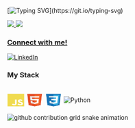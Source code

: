 
[![Typing SVG](https://readme-typing-svg.demolab.com?font=Fira+Code&pause=1000&color=1279B2&random=false&width=435&lines=Bem+vindo+ao+perfil+do+Lu%C3%ADs+Lima!!)](https://git.io/typing-svg)

 <div>
   <a href="https://github.com/luisv-lima">
   <img height="180em" src="https://github-readme-stats.vercel.app/api?username=luisv-lima&show_icons=true&theme=tokyonight&include_all_commits=true&count_private=true"/>
   <img height="180em" src="https://github-readme-stats.vercel.app/api/top-langs/?username=luisv-lima&layout=compact&langs_count=6&theme=tokyonight"/>


<h3 align="left">Connect with me!</h3>

[![LinkedIn](https://img.shields.io/badge/-LinkedIn-000?style=for-the-badge&logo=linkedin&logoColor=FF00F6&color:FFF)](https://www.linkedin.com/in/luís-lima-2859482a5/)

<h3 align="left">My Stack</h3>

</div>
<div style="display: inline_block"><br>
  <img align="center" alt="Js" height="30" width="40" src="https://raw.githubusercontent.com/devicons/devicon/master/icons/javascript/javascript-plain.svg">
  <img align="center" alt="HTML" height="30" width="40" src="https://raw.githubusercontent.com/devicons/devicon/master/icons/html5/html5-original.svg">
  <img align="center" alt="CSS" height="30" width="40" src="https://raw.githubusercontent.com/devicons/devicon/master/icons/css3/css3-original.svg">
  <img align="center" alt="Python" height="30" width="40 src=""
 svg xmlns="http://www.w3.org/2000/svg" viewBox="0 0 24 24" id="python"><path d="M18.231 7.357h.001v-.004z"></path><path fill="#F2BB30" d="M20.699 17.748c1.666 0 2.282-1.162 2.861-2.904.6-1.794.574-3.52 0-5.818-.413-1.655-1.194-2.904-2.861-2.904h-2.147v2.541c0 1.971-1.672 3.632-3.578 3.632H9.252c-1.565 0-2.861 1.339-2.861 2.909v5.454c0 1.553 1.35 2.464 2.861 2.909 1.81.53 3.552.626 5.721 0 1.441-.418 2.861-1.26 2.861-2.909v-2.181h-5.717v-.728h8.582zm-5.367 2.181c.594 0 1.077.488 1.077 1.088 0 .606-.482 1.093-1.077 1.093a1.09 1.09 0 0 1-1.077-1.093 1.088 1.088 0 0 1 1.077-1.088z"></path><path fill="#35668F" d="M3.444 17.749H5.41v-2.615c0-1.891 1.634-3.558 3.578-3.558h5.721c1.591 0 2.861-1.312 2.861-2.909V3.209c0-1.553-1.307-2.717-2.861-2.978-1.918-.317-4.002-.299-5.721.006l.001-.001c-2.422.428-2.86 1.322-2.86 2.977v2.181h5.727v.729H3.98C2.314 6.123.856 7.125.402 9.027c-.525 2.181-.546 3.541 0 5.818.406 1.693 1.377 2.904 3.042 2.904zM8.63 3.937a1.084 1.084 0 0 1-1.077-1.088A1.089 1.089 0 0 1 8.63 1.756c.59 0 1.077.492 1.077 1.093S9.225 3.937 8.63 3.937z"></path></svg>
 
</div>
 
 <br>

 
 <picture>
  <source media="(prefers-color-scheme: dark)" srcset="https://raw.githubusercontent.com/luisv-lima/luisv-lima/output/github-contribution-grid-snake-dark.svg">
  <source media="(prefers-color-scheme: light)" srcset="https://raw.githubusercontent.com/luisv-lima/luisv-lima/output/github-contribution-grid-snake-dark.svg">
  <img alt="github contribution grid snake animation" src="https://raw.githubusercontent.com/luisv-lima/luisv-lima/output/github-contribution-grid-snake.svg">
</picture>
<br><br>

